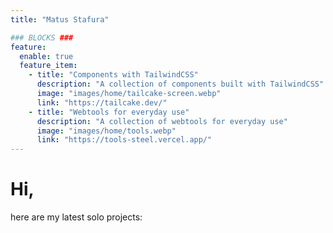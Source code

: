 ```yaml
---
title: "Matus Stafura"

### BLOCKS ###
feature:
  enable: true
  feature_item:
    - title: "Components with TailwindCSS"
      description: "A collection of components built with TailwindCSS"
      image: "images/home/tailcake-screen.webp"
      link: "https://tailcake.dev/"
    - title: "Webtools for everyday use"
      description: "A collection of webtools for everyday use"
      image: "images/home/tools.webp"
      link: "https://tools-steel.vercel.app/"
---
```


# Hi,

here are my latest solo projects:
